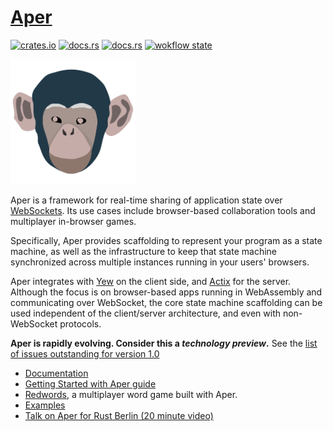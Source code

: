 # [Aper](https://aper.dev)

[![crates.io](https://img.shields.io/crates/v/aper.svg)](https://crates.io/crates/aper)
[![docs.rs](https://img.shields.io/badge/docs-release-brightgreen)](https://docs.rs/aper/)
[![docs.rs](https://img.shields.io/badge/docs-latest-orange)](https://aper.dev/doc/aper/index.html)
[![wokflow state](https://github.com/aper-dev/aper/workflows/build/badge.svg)](https://github.com/aper-dev/aper/actions/workflows/rust.yml)

<img src="website/ape.svg" alt="Cartoonized face of an ape." width="200px" />

Aper is a framework for real-time sharing of application state
over [WebSockets](https://developer.mozilla.org/en-US/docs/Web/API/WebSocket).
Its use cases include browser-based collaboration tools and
multiplayer in-browser games.

Specifically, Aper provides scaffolding to represent your program as a state
machine, as well as the infrastructure to keep that state machine synchronized
across multiple instances running in your users' browsers.

Aper integrates with [Yew](https://yew.rs/docs/en/) on the client side, and
[Actix](https://actix.rs/) for the server. Although the focus is on browser-based
apps running in WebAssembly and communicating over WebSocket, the core state
machine scaffolding can be used independent of the client/server architecture,
and even with non-WebSocket protocols.

**Aper is rapidly evolving. Consider this a *technology preview*.** See the [list of issues outstanding for version 1.0](https://github.com/aper-dev/aper/labels/v1-milestone)

- [Documentation](https://docs.rs/aper/)
- [Getting Started with Aper guide](https://aper.dev/guide/)
- [Redwords](https://redwords.paulbutler.org), a multiplayer word game built with Aper.
- [Examples](examples)
- [Talk on Aper for Rust Berlin (20 minute video)](https://www.youtube.com/watch?v=HNzeouj0eKc&t=1832s)
